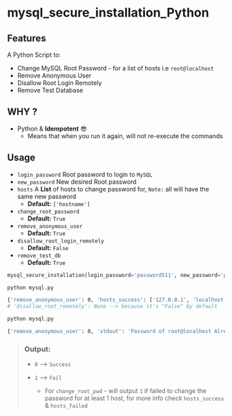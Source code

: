 

# mysql_secure_installation_Python





## Features

A Python Script to:

* Change MySQL Root Password - for a list of hosts i.e `root@localhost`
* Remove Anonymous User
* Disallow Root Login Remotely
* Remove Test Database



## WHY ?



* Python & **Idempotent** :sunglasses:
  * Means that when you run it again, will not re-execute the commands



## Usage





* `login_password` Root password to login to `MySQL`
* `new_password` New desired Root password
* `hosts` A **List** of hosts to change password for, `Note:` all will have the same new password
  * **Default:** `['hostname'] `
* `change_root_password`
  * **Default:** `True`
* `remove_anonymous_user`
  * **Default:** `True`
* `disallow_root_login_remotely`
  * **Default:** `False`
* `remove_test_db`
  * **Default:** `True`



```python
mysql_secure_installation(login_password='password511', new_password='password51', hosts=['localhost', '::1', '127.0.0.1', 'controller.linux.com', 'controller', 'test'])

```

```bash
python mysql.py

{'remove_anonymous_user': 0, 'hosts_success': ['127.0.0.1', 'localhost', '::1'], 'disallow_root_remotely': None, 'hosts_failed': ['test', 'controller', 'controller.linux.com'], 'remove_test_db': 0, 'change_root_pwd': 1}
# 'disallow_root_remotely': None --> because it's "False" by default

python mysql.py

{'remove_anonymous_user': 0, 'stdout': 'Password of root@localhost Already meets the desired state', 'hosts_success': [], 'disallow_root_remotely': None, 'hosts_failed': [], 'remove_test_db': 0, 'change_root_pwd': 0}
```



> ### Output:
>
> * `0` –> `Success`
>
> * `1` –>  `Fail`
>   *  For `change_root_pwd` - will output `1` if failed to change the password for at least 1 host, for more info check `hosts_success` & `hosts_failed`



##### 





